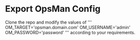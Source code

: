 # Export OpsMan Config


Clone the repo and modify the values of 
'''
OM_TARGET='opsman.domain.com'
OM_USERNAME='admin'
OM_PASSWORD='password'
'''
according to your requirements. 
